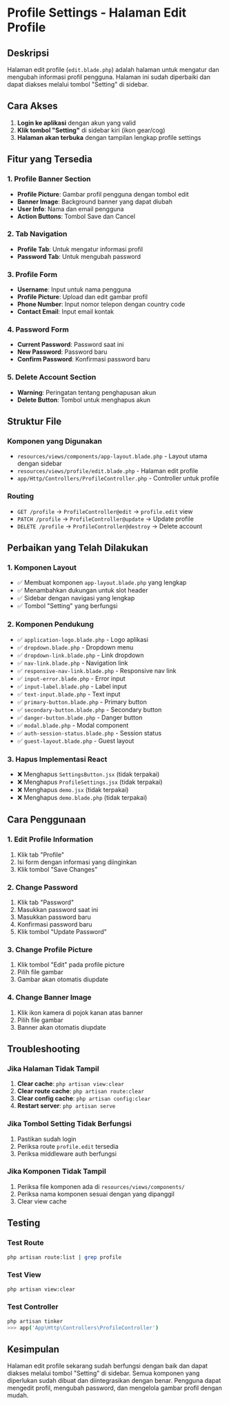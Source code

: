 # Profile Settings - Halaman Edit Profile

## Deskripsi
Halaman edit profile (`edit.blade.php`) adalah halaman untuk mengatur dan mengubah informasi profil pengguna. Halaman ini sudah diperbaiki dan dapat diakses melalui tombol "Setting" di sidebar.

## Cara Akses
1. **Login ke aplikasi** dengan akun yang valid
2. **Klik tombol "Setting"** di sidebar kiri (ikon gear/cog)
3. **Halaman akan terbuka** dengan tampilan lengkap profile settings

## Fitur yang Tersedia

### 1. Profile Banner Section
- **Profile Picture**: Gambar profil pengguna dengan tombol edit
- **Banner Image**: Background banner yang dapat diubah
- **User Info**: Nama dan email pengguna
- **Action Buttons**: Tombol Save dan Cancel

### 2. Tab Navigation
- **Profile Tab**: Untuk mengatur informasi profil
- **Password Tab**: Untuk mengubah password

### 3. Profile Form
- **Username**: Input untuk nama pengguna
- **Profile Picture**: Upload dan edit gambar profil
- **Phone Number**: Input nomor telepon dengan country code
- **Contact Email**: Input email kontak

### 4. Password Form
- **Current Password**: Password saat ini
- **New Password**: Password baru
- **Confirm Password**: Konfirmasi password baru

### 5. Delete Account Section
- **Warning**: Peringatan tentang penghapusan akun
- **Delete Button**: Tombol untuk menghapus akun

## Struktur File

### Komponen yang Digunakan
- `resources/views/components/app-layout.blade.php` - Layout utama dengan sidebar
- `resources/views/profile/edit.blade.php` - Halaman edit profile
- `app/Http/Controllers/ProfileController.php` - Controller untuk profile

### Routing
- `GET /profile` → `ProfileController@edit` → `profile.edit` view
- `PATCH /profile` → `ProfileController@update` → Update profile
- `DELETE /profile` → `ProfileController@destroy` → Delete account

## Perbaikan yang Telah Dilakukan

### 1. Komponen Layout
- ✅ Membuat komponen `app-layout.blade.php` yang lengkap
- ✅ Menambahkan dukungan untuk slot header
- ✅ Sidebar dengan navigasi yang lengkap
- ✅ Tombol "Setting" yang berfungsi

### 2. Komponen Pendukung
- ✅ `application-logo.blade.php` - Logo aplikasi
- ✅ `dropdown.blade.php` - Dropdown menu
- ✅ `dropdown-link.blade.php` - Link dropdown
- ✅ `nav-link.blade.php` - Navigation link
- ✅ `responsive-nav-link.blade.php` - Responsive nav link
- ✅ `input-error.blade.php` - Error input
- ✅ `input-label.blade.php` - Label input
- ✅ `text-input.blade.php` - Text input
- ✅ `primary-button.blade.php` - Primary button
- ✅ `secondary-button.blade.php` - Secondary button
- ✅ `danger-button.blade.php` - Danger button
- ✅ `modal.blade.php` - Modal component
- ✅ `auth-session-status.blade.php` - Session status
- ✅ `guest-layout.blade.php` - Guest layout

### 3. Hapus Implementasi React
- ❌ Menghapus `SettingsButton.jsx` (tidak terpakai)
- ❌ Menghapus `ProfileSettings.jsx` (tidak terpakai)
- ❌ Menghapus `demo.jsx` (tidak terpakai)
- ❌ Menghapus `demo.blade.php` (tidak terpakai)

## Cara Penggunaan

### 1. Edit Profile Information
1. Klik tab "Profile"
2. Isi form dengan informasi yang diinginkan
3. Klik tombol "Save Changes"

### 2. Change Password
1. Klik tab "Password"
2. Masukkan password saat ini
3. Masukkan password baru
4. Konfirmasi password baru
5. Klik tombol "Update Password"

### 3. Change Profile Picture
1. Klik tombol "Edit" pada profile picture
2. Pilih file gambar
3. Gambar akan otomatis diupdate

### 4. Change Banner Image
1. Klik ikon kamera di pojok kanan atas banner
2. Pilih file gambar
3. Banner akan otomatis diupdate

## Troubleshooting

### Jika Halaman Tidak Tampil
1. **Clear cache**: `php artisan view:clear`
2. **Clear route cache**: `php artisan route:clear`
3. **Clear config cache**: `php artisan config:clear`
4. **Restart server**: `php artisan serve`

### Jika Tombol Setting Tidak Berfungsi
1. Pastikan sudah login
2. Periksa route `profile.edit` tersedia
3. Periksa middleware auth berfungsi

### Jika Komponen Tidak Tampil
1. Periksa file komponen ada di `resources/views/components/`
2. Periksa nama komponen sesuai dengan yang dipanggil
3. Clear view cache

## Testing

### Test Route
```bash
php artisan route:list | grep profile
```

### Test View
```bash
php artisan view:clear
```

### Test Controller
```bash
php artisan tinker
>>> app('App\Http\Controllers\ProfileController')
```

## Kesimpulan

Halaman edit profile sekarang sudah berfungsi dengan baik dan dapat diakses melalui tombol "Setting" di sidebar. Semua komponen yang diperlukan sudah dibuat dan diintegrasikan dengan benar. Pengguna dapat mengedit profil, mengubah password, dan mengelola gambar profil dengan mudah.
